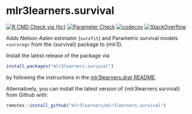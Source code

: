 # mlr3learners.survival

<!-- badges: start -->

[![R CMD Check via {tic}](https://github.com/mlr3learners/mlr3learners.survival/workflows/R%20CMD%20Check%20via%20{tic}/badge.svg?branch=master)](https://github.com/mlr3learners/mlr3learners.survival/actions)
[![Parameter Check](https://github.com/mlr3learners/mlr3learners.survival/workflows/Parameter%20Check/badge.svg?branch=master)](https://github.com/mlr3learners/mlr3learners.survival/actions)
[![codecov](https://codecov.io/gh/mlr3learners/mlr3learners.survival/branch/master/graph/badge.svg)](https://codecov.io/gh/mlr3learners/mlr3learners.survival)
[![StackOverflow](https://img.shields.io/badge/stackoverflow-mlr3-orange.svg)](https://stackoverflow.com/questions/tagged/mlr3)

<!-- badges: end -->

Adds Nelson-Aalen estimator (`survfit`) and Parametric survival models `<survreg>` from the {survival} package to {mlr3}.

Install the latest release of the package via

```r
install.packages("mlr3learners.survival")
```

by following the instructions in the [mlr3learners.drat README](https://github.com/mlr3learners/mlr3learners.drat).

Alternatively, you can install the latest version of {mlr3learners.survival} from Github with:

```r
remotes::install_github("mlr3learners/mlr3learners.survival")
```
